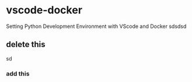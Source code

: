 # vscode-docker
Setting Python Development Environment with VScode and Docker
sdsdsd
## delete this
sd
### add this